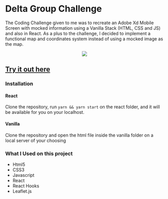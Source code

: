 # Delta Group Challenge

The Coding Challenge given to me was to recreate an Adobe Xd Mobile Screen with mocked information using a Vanilla Stack (HTML, CSS and JS) and also in React.
As a plus to the challenge, I decided to implement a functional map and coordinates system instead of using a mocked image as the map.

<p align="center">
  <img src="./demo.gif">
</p>

## [Try it out here](https:/lnardon.github.io/DeltaGroupChallenge "Homepage")

### Installation

#### React

Clone the repository, run `yarn && yarn start` on the react folder, and it will be available for you on your localhost.

#### Vanilla

Clone the repository and open the html file inside the vanilla folder on a local server of your choosing

### What I Used on this project

- Html5
- CSS3
- Javascript
- React
- React Hooks
- Leaflet.js
